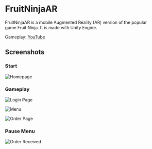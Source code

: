 # FruitNinjaAR

FruitNinjaAR is a mobile Augmented Reality (AR) version of the popular game Fruit Ninja. It is made with Unity Engine.

Gameplay: [YouTube](https://www.youtube.com/watch?v=jJ98C5rYZdU)

## Screenshots

### Start

![Homepage](img/start.png)

### Gameplay

![Login Page](img/game1.png)

![Menu](img/game2.png)

![Order Page](img/end.png)

### Pause Menu

![Order Received](img/pause.png)
